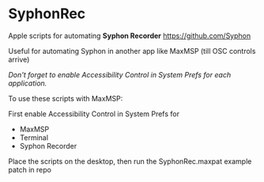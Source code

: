 # SyphonRec
Apple scripts for automating <b>Syphon Recorder</b> https://github.com/Syphon

Useful for automating Syphon in another app like MaxMSP (till OSC controls arrive)

*Don't forget to enable Accessibility Control in System Prefs for each application.*

To use these scripts with MaxMSP:

First enable Accessibility Control in System Prefs for
  - MaxMSP
  - Terminal
  - Syphon Recorder
  
Place the scripts on the desktop, then run the SyphonRec.maxpat example patch in repo
